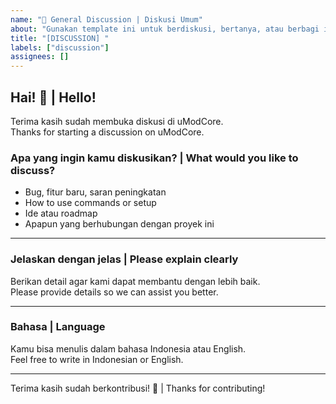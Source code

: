 ```yaml
---
name: "💬 General Discussion | Diskusi Umum"
about: "Gunakan template ini untuk berdiskusi, bertanya, atau berbagi ide terkait uModCore."
title: "[DISCUSSION] "
labels: ["discussion"]
assignees: []
---
```


## Hai! 👋 | Hello!

Terima kasih sudah membuka diskusi di uModCore.  
Thanks for starting a discussion on uModCore.

### Apa yang ingin kamu diskusikan? | What would you like to discuss?

- Bug, fitur baru, saran peningkatan  
- How to use commands or setup  
- Ide atau roadmap  
- Apapun yang berhubungan dengan proyek ini

---

### Jelaskan dengan jelas | Please explain clearly

Berikan detail agar kami dapat membantu dengan lebih baik.  
Please provide details so we can assist you better.

---

### Bahasa | Language

Kamu bisa menulis dalam bahasa Indonesia atau English.  
Feel free to write in Indonesian or English.

---

Terima kasih sudah berkontribusi! 🙏 | Thanks for contributing!
